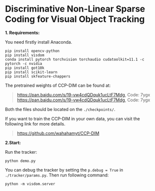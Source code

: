 # Discriminative Non-Linear Sparse Coding for Visual Object Tracking

**1. Requirements:**

You need firstly install Anaconda.

```shell
pip install opencv-python
pip install visdom
conda install pytorch torchvision torchaudio cudatoolkit=11.1 -c pytorch -c nvidia
pip install got10k
pip install scikit-learn
pip install skfeature-chappers
```
The pretrained weights of CCP-DIM can be found at:


> https://pan.baidu.com/s/19-vw4cdQDquk1ucLtF7Mdg, Code: 7ygx
> https://pan.baidu.com/s/19-vw4cdQDquk1ucLtF7Mdg, Code: 7ygx

Both the files should be located on the `./checkpoints/`.

If you want to train the CCP-DIM in your own data, you can visit the following link for more details. 
> https://github.com/wahahamyt/CCP-DIM



**2.Start:**

Run the tracker:
```shell
python demo.py
```

You can debug the tracker by setting the ```p.debug = True``` in ```./tracker/params.py```.
Then run following command:
```
python -m visdom.server
```






